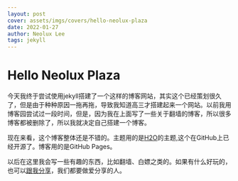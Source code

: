 ```yaml
---
layout: post
cover: assets/imgs/covers/hello-neolux-plaza
date: 2022-01-27
author: Neolux Lee
tags: jekyll
---
```


# Hello Neolux Plaza

今天我终于尝试使用jekyll搭建了一个这样的博客网站，其实这个已经策划很久了，但是由于种种原因一拖再拖，导致我知道高三才搭建起来一个网站。以前我用博客园尝试过一段时间，但是，因为我在上面写了一些关于翻墙的博客，所以很多博客都被删除了，所以我就决定自己搭建一个博客。



现在来看，这个博客整体还是不错的。主题用的是[H2O](https://github.com/kaeyleo/jekyll-theme-H2O)的主题,这个在GitHub上已经开源了。博客用的是GitHub Pages。



以后在这里我会写一些有趣的东西，比如翻墙、白嫖之类的。如果有什么好玩的，也可以[跟我分享](http://mail.qq.com/cgi-bin/qm_share?t=qm_mailme&email=hv-n6_rZ7_Lj2f7r6sbg6f7r5_-qqOXp6w)，我们都要做爱分享的人。



